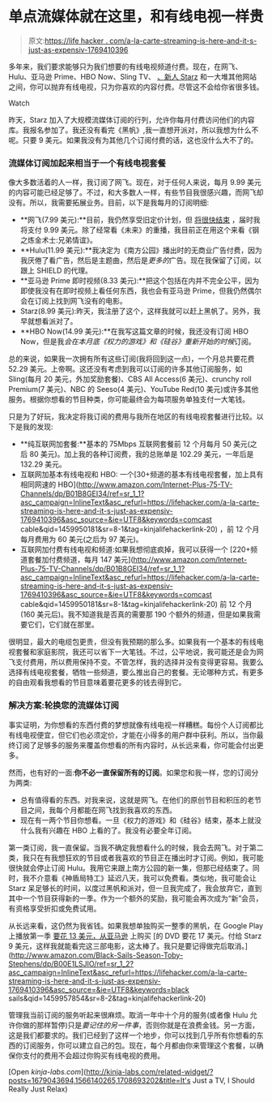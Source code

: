 # 单点流媒体就在这里，和有线电视一样贵

> 原文:[https://life hacker . com/a-la-carte-streaming-is-here-and-it-s-just-as-expensiv-1769410396](https://lifehacker.com/a-la-carte-streaming-is-here-and-it-s-just-as-expensiv-1769410396)

多年来，我们要求能够只为我们想要的有线电视频道付费。现在，在网飞、Hulu、亚马逊 Prime、HBO Now、Sling TV、 [、新人 Starz](https://lifehacker.com/starz-launches-streaming-service-with-original-shows-b-1769126984) 和一大堆其他网站之间，你可以抛弃有线电视，只为你喜欢的内容付费。尽管这不会给你省很多钱。

Watch

昨天，Starz 加入了大规模流媒体订阅的行列，允许你每月付费访问他们的内容库。我报名参加了。我还没有看完《黑帆》,我一直想开派对，所以我想为什么不呢。只要 9 美元。如果我没有为其他几个订阅付费的话，这也没什么大不了的。

### **流媒体订阅加起来相当于一个有线电视套餐**

像大多数活着的人一样，我订阅了网飞。现在，对于任何人来说，每月 9.99 美元的内容可能已经足够了。不过，和大多数人一样，有些节目我很感兴趣，而网飞却没有。所以，我需要拓展业务。目前，以下是我每月的订阅明细:

*   **网飞(7.99 美元):**目前，我仍然享受旧定价计划，但 [将很快结束](http://lifehacker.com/netflix-is-about-to-raise-prices-for-grandfathered-user-1754050403) ，届时我将支付 9.99 美元。除了经常看《未来》的重播，我目前正在用这个来看《钢之炼金术士:兄弟情谊》。
*   **Hulu(11.99 美元):**我决定为《南方公园》播出时的无商业广告付费，因为我厌倦了看广告，然后是主题曲，然后是*更多的*广告。现在我保留了订阅，以跟上 SHIELD 的代理。
*   **亚马逊 Prime 即时视频(8.33 美元):**把这个包括在内并不完全公平，因为即使我没有在即时视频上看任何东西，我也会有亚马逊 Prime，但我仍然偶尔会在订阅上找到网飞没有的电影。
*   Starz(8.99 美元):昨天，我注册了这个，这样我就可以赶上黑帆了。另外，我早就想看派对了。
*   **HBO Now(14.99 美元):**在我写这篇文章的时候，我还没有订阅 HBO Now，但是我*会在本月底《权力的游戏》和《硅谷》重新开始的时候*订阅。

总的来说，如果我一次拥有所有这些订阅(我将回到这一点)，一个月总共要花费 52.29 美元。上帝啊。这还没有考虑到我可以订阅的许多其他订阅服务，如 Sling(每月 20 美元，外加奖励套餐)、CBS All Access(6 美元)、crunchy roll Premium(7 美元)、NBC 的 Seeso(4 美元)、YouTube Red(10 美元)或许多其他服务。根据你想看的节目种类，你可能最终会为每项服务单独支付一大笔钱。

只是为了好玩，我决定将我订阅的费用与我所在地区的有线电视套餐进行比较。以下是我的发现:

*   **纯互联网加套餐:**基本的 75Mbps 互联网套餐前 12 个月每月 50 美元(之后 80 美元)。加上我的各种订阅费，我的总账单是 102.29 美元，一年后是 132.29 美元。
*   互联网加基本有线电视和 HBO: 一个[30+频道的基本有线电视套餐，加上具有相同网速的 HBO](http://www.amazon.com/Internet-Plus-75-TV-Channels/dp/B01B8GEI34/ref=sr_1_1?asc_campaign=InlineText&asc_refurl=https://lifehacker.com/a-la-carte-streaming-is-here-and-it-s-just-as-expensiv-1769410396&asc_source=&ie=UTF8&keywords=comcast cable&qid=1459950181&sr=8-1&tag=kinjalifehackerlink-20) ，前 12 个月每月费用为 60 美元(之后为 97 美元)。
*   互联网加付费有线电视和频道:如果我想彻底疯掉，我可以获得一个 [220+频道套餐加付费频道，每月 147 美元](http://www.amazon.com/Internet-Plus-75-TV-Channels/dp/B01B8GEI34/ref=sr_1_1?asc_campaign=InlineText&asc_refurl=https://lifehacker.com/a-la-carte-streaming-is-here-and-it-s-just-as-expensiv-1769410396&asc_source=&ie=UTF8&keywords=comcast cable&qid=1459950181&sr=8-1&tag=kinjalifehackerlink-20) 前 12 个月(160 美元后)。我不知道我是否真的需要那 190 个额外的频道，但是如果我需要它们，它们就在那里。

很明显，最大的电缆包更贵，但没有我预期的那么多。如果我有一个基本的有线电视套餐和家庭影院，我还可以省下一大笔钱。不过，公平地说，我可能还是会为网飞支付费用，所以费用保持不变。不管怎样，我的选择并没有变得更容易。我要么选择有线电视套餐，牺牲一些频道，要么推出自己的套餐。无论哪种方式，有更多的自由观看我想看的节目意味着要花更多的钱去得到它。

### **解决方案:轮换您的流媒体订阅**

事实证明，为你想看的东西付费的梦想就像有线电视一样糟糕。每份个人订阅都比有线电视便宜，但它们也必须定价，才能在小得多的用户群中获利。所以，当你最终订阅了足够多的服务来覆盖你想看的所有内容时，从长远来看，你可能会付出更多。

然而，也有好的一面:**你不必一直保留所有的订阅**。如果您和我一样，您的订阅分为两类:

*   总有值得看的东西。对我来说，这就是网飞。在他们的原创节目和积压的老节目之间，我每个月都能在网飞找到我喜欢的东西。
*   现在有一两个节目你想看。一旦《权力的游戏》和《硅谷》结束，基本上就没什么我有兴趣在 HBO 上看的了。我没有必要全年订阅。

第一类订阅，我一直保留。当我不确定我想看什么的时候，我会去网飞。对于第二类，我只在有我想狂欢的节目或者我喜欢的节目正在播出时才订阅。例如，我可能很快就会停止订阅 Hulu。我用它来跟上南方公园的新一集，但那已经结束了。同时，我不介意看《神盾局特工》延迟八天，我可以免费看。类似地，我可能会让 Starz 呆足够长的时间，以度过黑帆和派对，但一旦我完成了，我会放弃它，直到其中一个节目获得新的一季。作为一个额外的奖励，我可能会再次成为“新”会员，有资格享受折扣或免费试用。

从长远来看，这仍然为我省钱。如果我想单独购买一整季的黑帆，在 Google Play 上播放第一季 [要花 13 美元，从亚马逊](https://play.google.com/store/tv/show?id=Ns76Wy5fWps&cdid=tvseason-Ha064tLmdKQ) 上购买 [的 DVD 要花 17 美元。付给 Starz 9 美元，这样我就能看完这三部电影，这太棒了。我只是要记得做完后取消。](http://www.amazon.com/Black-Sails-Season-Toby-Stephens/dp/B00E1LSJIO/ref=sr_1_2?asc_campaign=InlineText&asc_refurl=https://lifehacker.com/a-la-carte-streaming-is-here-and-it-s-just-as-expensiv-1769410396&asc_source=&ie=UTF8&keywords=black sails&qid=1459957854&sr=8-2&tag=kinjalifehackerlink-20)

管理我当前订阅的服务听起来很麻烦。取消一年中十个月的服务(或者像 Hulu 允许你做的那样暂停)只是*要记住的另一件事*，否则你就是在浪费金钱。另一方面，这是我们都要求的。我们已经到了这样一个地步，你可以找到几乎所有你想看的东西的订阅服务，你可以建立自己的包。现在，每个月都由你来管理这个套餐，以确保你支付的费用不会超过你购买有线电视的费用。

[Open *kinja-labs.com*](http://kinja-labs.com/related-widget/?posts=1679043694,1566140265,1708693202&title=It's Just a TV, I Should Really Just Relax)